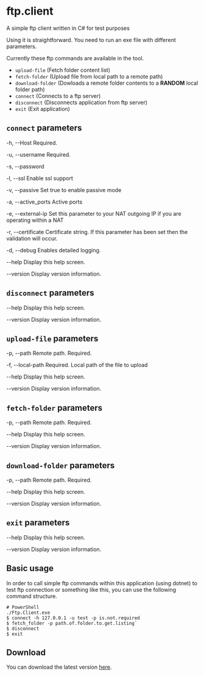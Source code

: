 # ftp.client

A simple ftp client written in C# for test purposes

Using it is straightforward. You need to run an exe file with different parameters. 

Currently these ftp commands are available in the tool.

- `upload-file` (Fetch folder content list)
- `fetch-folder` (Upload file from local path to a remote path)
- `download-folder` (Dowloads a remote folder contents to a **RANDOM** local folder path)
- `connect` (Connects to a ftp server)
- `disconnect` (Disconnects application from ftp server)
- `exit` (Exit application)


## `connect` parameters

  -h, --Host           Required.

  -u, --username       Required.

  -s, --password

  -l, --ssl            Enable ssl support

  -v, --passive        Set true to enable passive mode

  -a, --active_ports   Active ports

  -e, --external-ip    Set this parameter to your NAT outgoing IP if you are operating within a NAT

  -r, --certificate    Certificate string. If this parameter has been set then the validation will occur.
  
  -d, --debug          Enables detailed logging.

  --help               Display this help screen.

  --version            Display version information.
  
## `disconnect` parameters

  --help               Display this help screen.

  --version            Display version information.


## `upload-file` parameters

  -p, --path           Remote path. Required.

  -f, --local-path     Required. Local path of the file to upload

  --help               Display this help screen.

  --version            Display version information.

## `fetch-folder` parameters
  
  -p, --path           Remote path. Required.

  --help               Display this help screen.

  --version            Display version information.

## `download-folder` parameters
  
  -p, --path           Remote path. Required.

  --help               Display this help screen.

  --version            Display version information.
  
## `exit` parameters
  
  --help               Display this help screen.

  --version            Display version information.

## Basic usage

In order to call simple ftp commands within this application (using dotnet) to test ftp connection or something like this, you can use the following command structure. 


    # PowerShell
    ./Ftp.Client.exe
    $ connect -h 127.0.0.1 -u test -p is.not.required
    $ fetch_folder -p path.of.folder.to.get.listing`
    $ disconnect
    $ exit



## Download

You can download the latest version [here](https://github.com/faridprogrammer/ftp.client/releases/tag/v2.0.0).





